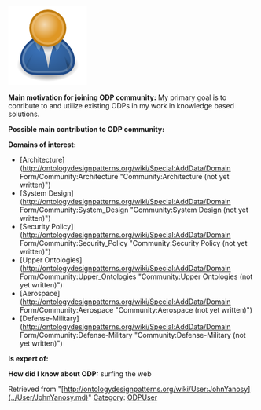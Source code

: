 [![Image:ODPUser.png](../images/a/a6/ODPUser.png)](../Image/ODPUser.png.md "Image:ODPUser.png")




  





__Main motivation for joining ODP community:__ My primary goal is to conribute to and utilize existing ODPs in my work in knowledge based solutions.


__Possible main contribution to ODP community:__


__Domains of interest:__



* [Architecture](http://ontologydesignpatterns.org/wiki/Special:AddData/Domain Form/Community:Architecture "Community:Architecture (not yet written)")
* [System Design](http://ontologydesignpatterns.org/wiki/Special:AddData/Domain Form/Community:System_Design "Community:System Design (not yet written)")
* [Security Policy](http://ontologydesignpatterns.org/wiki/Special:AddData/Domain Form/Community:Security_Policy "Community:Security Policy (not yet written)")
* [Upper Ontologies](http://ontologydesignpatterns.org/wiki/Special:AddData/Domain Form/Community:Upper_Ontologies "Community:Upper Ontologies (not yet written)")
* [Aerospace](http://ontologydesignpatterns.org/wiki/Special:AddData/Domain Form/Community:Aerospace "Community:Aerospace (not yet written)")
* [Defense-Military](http://ontologydesignpatterns.org/wiki/Special:AddData/Domain Form/Community:Defense-Military "Community:Defense-Military (not yet written)")


__Is expert of:__


  

__How did I know about ODP:__ surfing the web






Retrieved from "[http://ontologydesignpatterns.org/wiki/User:JohnYanosy](../User/JohnYanosy.md)"
 [Category](http://ontologydesignpatterns.org/wiki/Special:Categories "Special:Categories"): [ODPUser](../Category/ODPUser.md "Category:ODPUser")